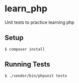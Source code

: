 # learn_php
Unit tests to practice learning php

## Setup

```
$ composer install
```

## Running Tests

```
$ ./vendor/bin/phpunit tests
```
